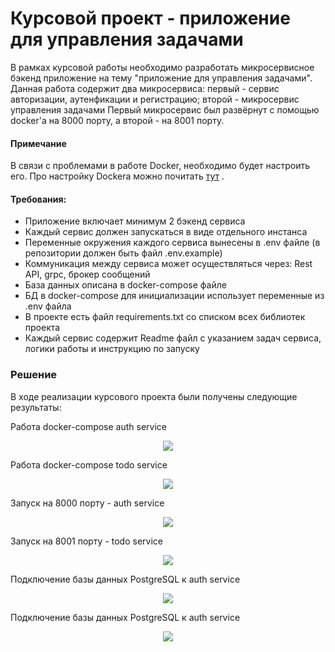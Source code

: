 # Курсовой проект - приложение для управления задачами

В рамках курсовой работы необходимо разработать микросервисное бэкенд приложение на тему "приложение для управления задачами". Данная работа содержит два микросервиса: первый - сервис авторизации, аутенфикации и регистрацию; второй - микросервис управления задачами
Первый микросервис был развёрнут с помощью docker'а на 8000 порту, а второй - на 8001 порту.

#### Примечание 

В связи с проблемами в работе Docker, необходимо будет настроить его. Про настройку Dockera можно почитать <a href="https://huecker.io/" target="_blank">тут</a> .

#### Требования:
-	Приложение включает минимум 2 бэкенд сервиса
-	Каждый сервис должен запускаться в виде отдельного инстанса
-	Переменные окружения каждого сервиса вынесены в .env файле (в репозитории должен быть файл .env.example)
-	Коммуникация между сервиса может осуществляться через: Rest API, grpc, брокер сообщений 
-	База данных описана в docker-compose файле
-	БД в docker-compose для инициализации использует переменные из .env файла
-	В проекте есть файл requirements.txt со списком всех библиотек проекта
-	Каждый сервис содержит Readme файл с указанием задач сервиса, логики работы и инструкцию по запуску


### Решение

В ходе реализации курсового проекта были получены следующие результаты:

Работа docker-compose auth service
<p align="center">
  <img src="https://github.com/hanz0m4/microservice/assets/166024789/2bb77283-cce5-4d4a-b885-5aac3c3d8b4a">
</p>


Работа docker-compose todo service
<p align="center">
  <img src="https://github.com/hanz0m4/microservice/assets/166024789/77977b17-96b6-4669-a2c6-de2da130a3ad">
</p>


Запуск на 8000 порту - auth service
<p align="center">
  <img src="https://github.com/hanz0m4/microservice/assets/166024789/e1e20346-6948-4f48-9be8-218da6878a60)">
</p>

Запуск на 8001 порту - todo service
<p align="center">
  <img src="https://github.com/hanz0m4/microservice/assets/166024789/d051ecc1-9cff-4cd8-9da8-94eec4829ade">
</p>

Подключение базы данных PostgreSQL к auth service

<p align="center">
  <img src="https://github.com/hanz0m4/microservice/assets/166024789/6de70033-b555-4195-862c-5bcda62d978c">
</p>



Подключение базы данных PostgreSQL к auth service

<p align="center">
  <img src="https://github.com/hanz0m4/microservice/assets/166024789/82d24309-e2de-40a8-ad6c-28c208b6998d">
</p>
